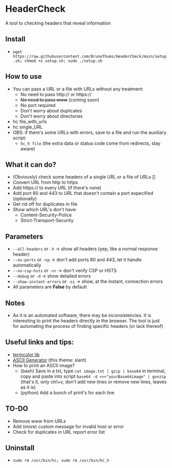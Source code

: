 # HeaderCheck
A tool to checking headers that reveal information

## Install
- `wget https://raw.githubusercontent.com/BrunoThums/HeaderCheck/main/setup.sh; chmod +x setup.sh; sudo ./setup.sh`
<!-- É possível mudar essa instalação. Baixe a ferramenta no linux/kali, dê permissão de execução para o setup.sh e faça o commit. Assim dará pra mudar para:
git clone https://github.com/BrunoThums/SSLVerifier.git; sudo SSLVerifier/setup.sh 
Só precisa ajustar o "local" do script, dentro dele. Porque senão ele não consegue se apagar
-->
## How to use
- You can pass a URL or a file with URLs without any treatment:
  - No need to pass http:// or https://
  - ~~No need to pass www~~ (coming soon)
  - No port required
  - Don't worry about duplicates
  - Don't worry about directories
- hc file_with_urls
- hc single_URL
- OBS: if there's some URLs with errors, save to a file and run the auxiliary script:
  - `hc_h file` (the extra data or status code come from redirects, stay aware)

## What it can do?
- (Obviously) check some headers of a single URL or a file of URLs []
- Convert URL from http to https
- Add https:// to every URL (if there's none)
- Add port 80 and 443 to URL that doesn't contain a port especified (optionally)
- Get rid off for duplicates in file
- Show which URL's don't have:
  - Content-Security-Police
  - Strict-Transport-Security

## Parameters
- `--all-headers` or `-h` -> show all headers (yep, like a normal response header)
- `--no-ports` or `-np` -> don't add ports 80 and 443, let it handle automatically
- `--no-csp-hsts` or `-nr` -> don't verify CSP or HSTS
- `--debug` or `-d` -> show detailed errors
- `--show-instant-errors` or `-si` -> show, at the instant, connection errors
- All parameters are **False** by default

## Notes
- As it is an automated software, there may be inconsistencies. It is interesting to print the headers directly in the browser. The tool is just for automating the process of finding specific headers (or lack thereof)

## Useful links and tips:
- [termcolor lib](https://pypi.org/project/termcolor/)
- [ASCII Generator](https://patorjk.com/software/taag/) (this theme: slant)
- How to print an ASCII image?
  - (bash) Save in a txt, type `cat image.txt | gzip | base64` in terminal, copy and paste into script `base64 -d <<<"yourBase64image" | gunzip` (that's it, only ctrl+v, don't add new lines or remove new lines, leaves as it is)
  - (python) Add a bunch of print's for each line

## TO-DO
- Remove www from URLs
- Add (more) custom message for invalid host or error
- Check for duplicates in URL report error list

## Uninstall
- `sudo rm /usr/bin/hc; sudo rm /usr/bin/hc_h`


